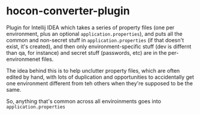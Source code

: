 # hocon-converter-plugin
Plugin for Intellij IDEA which takes a series of property files (one per environment, plus an optional `application.properties`), and 
puts all the common and non-secret stuff in `application.properties` (if that doesn't exist, it's created), and then only environment-specific stuff
(dev is differnt than qa, for instance) and secret stuff (passwords, etc) are in the per-environmenet files.

The idea behind this is to help unclutter property files, which are often edited by hand, with lots of duplication and opportunities to
accidentally get one environment different from teh others when they're supposed to be the same.

So, anything that's common across all enviroinments goes into `application.properties`
